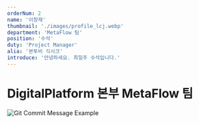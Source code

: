 ```yaml
---
orderNum: 2
name: '이창재'
thumbnail: './images/profile_lcj.webp'
department: 'MetaFlow 팀'
position: '수석'
duty: 'Project Manager'
alia: '본투비 긱시크'
introduce: '안녕하세요. 최일주 수석입니다.'
---
```


# DigitalPlatform 본부 MetaFlow 팀

![Git Commit Message Example](images/profile_cij.webp)
